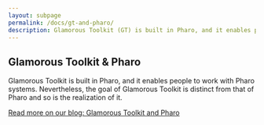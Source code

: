 ```yaml
---
layout: subpage
permalink: /docs/gt-and-pharo/
description: Glamorous Toolkit (GT) is built in Pharo, and it enables people to work with Pharo systems. Nevertheless, the goal of GT is distinct from that of Pharo and so is the realization of it.
---
```


<section id="getstarted">
  <div class="container pt-5 pb-5 jumbotron-small">
    <div class="row">
      <div class="col-md-12">
        <h1>Glamorous Toolkit &amp; Pharo</h1>
        <p class="lead">
          Glamorous Toolkit is built in Pharo, and it enables people to work with Pharo systems. Nevertheless, the goal of Glamorous Toolkit is distinct from that of Pharo and so is the realization of it.
        </p>
        <p class="lead"><a href="https://blog.feenk.com/glamorous-toolkit-and-pharo-5aufgcequ38az2s0dj0t1nu0f/" class="download-all-button btn btn-block btn-lg btn-margin btn-default">Read more on our blog: Glamorous Toolkit and Pharo</a></p>
      </div>
    </div>
  </div>
</section>
